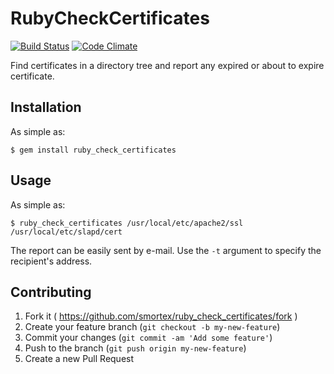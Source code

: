 # RubyCheckCertificates

[![Build Status](https://travis-ci.com/smortex/ruby_check_certificates.svg?branch=master)](https://travis-ci.com/smortex/ruby_check_certificates)
[![Code Climate](https://codeclimate.com/github/smortex/ruby_check_certificates/badges/gpa.svg)](https://codeclimate.com/github/smortex/ruby_check_certificates)

Find certificates in a directory tree and report any expired or about to expire certificate.

## Installation

As simple as:

    $ gem install ruby_check_certificates

## Usage

As simple as:

    $ ruby_check_certificates /usr/local/etc/apache2/ssl /usr/local/etc/slapd/cert

The report can be easily sent by e-mail.  Use the `-t` argument to specify the recipient's address.

## Contributing

1. Fork it ( https://github.com/smortex/ruby_check_certificates/fork )
2. Create your feature branch (`git checkout -b my-new-feature`)
3. Commit your changes (`git commit -am 'Add some feature'`)
4. Push to the branch (`git push origin my-new-feature`)
5. Create a new Pull Request
